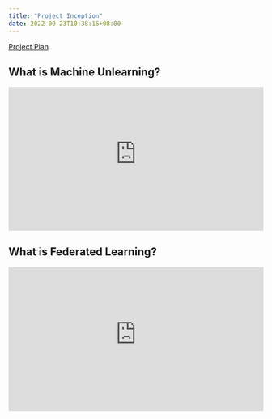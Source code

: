 ```yaml
---
title: "Project Inception"
date: 2022-09-23T10:38:16+08:00
---
```


<style>
    .video {
        aspect-ratio: 16 / 9;
        width: 100%;
    }
</style>

[Project Plan](https://i.cs.hku.hk/~shuang/plan.pdf)

## What is Machine Unlearning?

<iframe src="https://www.youtube-nocookie.com/embed/xUnMkCB0Gns" class="video" title="YouTube video player" frameborder="0" allow="accelerometer; autoplay; clipboard-write; encrypted-media; gyroscope; picture-in-picture" allowfullscreen></iframe>

## What is Federated Learning?

<iframe src="https://www.youtube-nocookie.com/embed/X8YYWunttOY" class="video" title="YouTube video player" frameborder="0" allow="accelerometer; autoplay; clipboard-write; encrypted-media; gyroscope; picture-in-picture" allowfullscreen></iframe>
